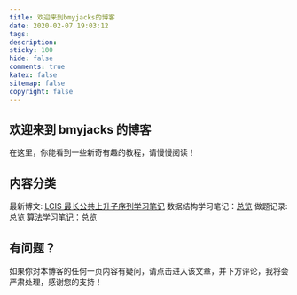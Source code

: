 ```yaml
---
title: 欢迎来到bmyjacks的博客
date: 2020-02-07 19:03:12
tags:
description:
sticky: 100
hide: false
comments: true
katex: false
sitemap: false
copyright: false
---
```


## 欢迎来到 bmyjacks 的博客

在这里，你能看到一些新奇有趣的教程，请慢慢阅读！

## 内容分类

最新博文: [LCIS 最长公共上升子序列学习笔记](/algorithm/dp/lcis/)
数据结构学习笔记：[总览](/categories/数据结构/)
做题记录: [总览](/categories/做题记录/)
算法学习笔记：[总览](/categories/算法笔记/)

## 有问题？

如果你对本博客的任何一页内容有疑问，请点击进入该文章，并下方评论，我将会严肃处理，感谢您的支持！
